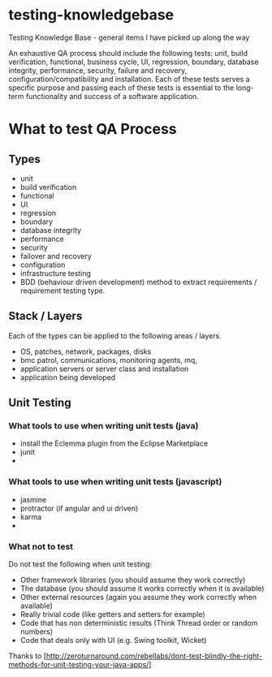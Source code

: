 # testing-knowledgebase
Testing Knowledge Base - general items I have picked up along the way

 An exhaustive QA process should include the following tests: unit, build verification, functional, business cycle, UI, regression, boundary, database integrity, performance, security, failure and recovery, configuration/compatibility and installation. Each of these tests serves a specific purpose and passing each of these tests is essential to the long-term functionality and success of a software application.

# What to test QA Process
## Types
- unit
- build verification
- functional
- UI
- regression
- boundary
- database integrity
- performance
- security
- failover and recovery
- configuration
- infrastructure testing
- BDD (behaviour driven development) method to extract requirements / requirement testing type.

## Stack / Layers
Each of the types can be applied to the following areas / layers.
- OS, patches, network, packages, disks
- bmc patrol, communications, monitoring agents, mq, 
- application servers or server class and installation
- application being developed



## Unit Testing

### What tools to use when writing unit tests (java)
- install the Eclemma plugin from the Eclipse Marketplace
- junit
- 

### What tools to use when writing unit tests (javascript)
- jasmine
- protractor (if angular and ui driven)
- karma
- 

### What not to test
Do not test the following when unit testing:
- Other framework libraries (you should assume they work correctly)
- The database (you should assume it works correctly when it is available)
- Other external resources (again you assume they work correctly when available)
- Really trivial code (like getters and setters for example)
- Code that has non deterministic results (Think Thread order or random numbers)
- Code that deals only with UI (e.g. Swing toolkit, Wicket)


 Thanks to [http://zeroturnaround.com/rebellabs/dont-test-blindly-the-right-methods-for-unit-testing-your-java-apps/]
